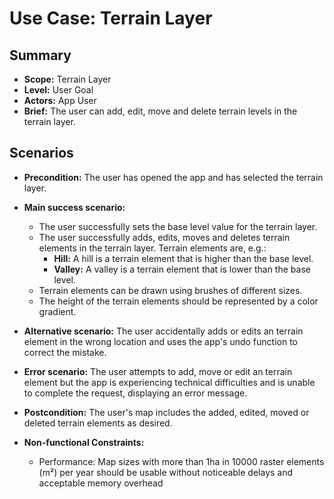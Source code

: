 # Use Case: Terrain Layer

## Summary

- **Scope:** Terrain Layer
- **Level:** User Goal
- **Actors:** App User
- **Brief:** The user can add, edit, move and delete terrain levels in the terrain layer.

## Scenarios

- **Precondition:**
  The user has opened the app and has selected the terrain layer.
- **Main success scenario:**

  - The user successfully sets the base level value for the terrain layer.
  - The user successfully adds, edits, moves and deletes terrain elements in the terrain layer.
    Terrain elements are, e.g.:
    - **Hill:** A hill is a terrain element that is higher than the base level.
    - **Valley:** A valley is a terrain element that is lower than the base level.
  - Terrain elements can be drawn using brushes of different sizes.
  - The height of the terrain elements should be represented by a color gradient.

- **Alternative scenario:**
  The user accidentally adds or edits an terrain element in the wrong location and uses the app's undo function to correct the mistake.
- **Error scenario:**
  The user attempts to add, move or edit an terrain element but the app is experiencing technical difficulties and is unable to complete the request, displaying an error message.
- **Postcondition:**
  The user's map includes the added, edited, moved or deleted terrain elements as desired.
- **Non-functional Constraints:**
  - Performance: Map sizes with more than 1ha in 10000 raster elements (m²) per year should be usable without noticeable delays and acceptable memory overhead
